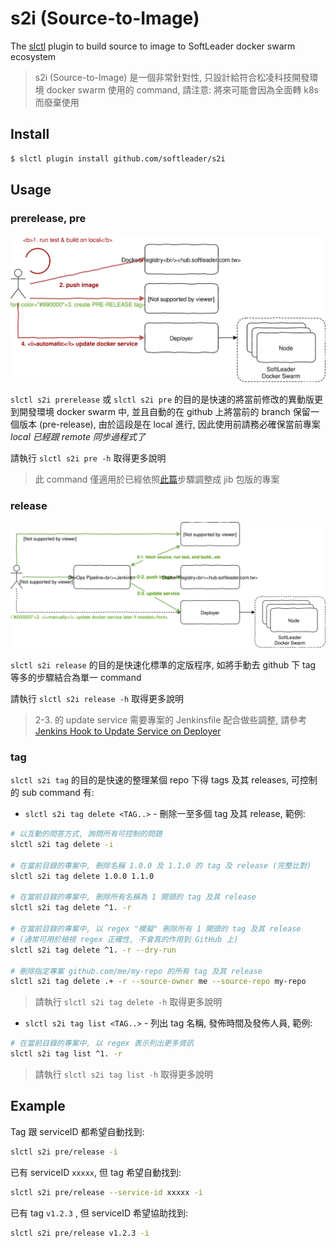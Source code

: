 # s2i (Source-to-Image)

The [slctl](https://github.com/softleader/slctl) plugin to build source to image to SoftLeader docker swarm ecosystem

> s2i (Source-to-Image) 是一個非常針對性, 只設計給符合松凌科技開發環境 docker swarm 使用的 command, 請注意: 將來可能會因為全面轉 k8s 而廢棄使用

## Install

```sh
$ slctl plugin install github.com/softleader/s2i
```

## Usage

### prerelease, pre

![](./docs/command-prerelease.svg)

`slctl s2i prerelease` 或 `slctl s2i pre` 的目的是快速的將當前修改的異動版更到開發環境 docker swarm 中, 並且自動的在 github 上將當前的 branch 保留一個版本 (pre-release),
由於這段是在 local 進行, 因此使用前請務必確保當前專案 *local 已經跟 remote 同步過程式了*

請執行 `slctl s2i pre -h` 取得更多說明

> 此 command 僅適用於已經依照[此篇](https://github.com/softleader/softleader-microservice-wiki/wiki/Using-JIB-to-build-image)步驟調整成 jib 包版的專案

### release

![](./docs/command-release.svg)

`slctl s2i release` 的目的是快速化標準的定版程序, 如將手動去 github 下 tag 等多的步驟結合為單一 command

請執行 `slctl s2i release -h` 取得更多說明

> 2-3. 的 update service 需要專案的 Jenkinsfile 配合做些調整, 請參考 [Jenkins Hook to Update Service on Deployer](https://github.com/softleader/softleader-microservice-wiki/wiki/Jenkins-Hook-to-Update-Service-on-Deployer)

### tag


`slctl s2i tag` 的目的是快速的整理某個 repo 下得 tags 及其 releases, 可控制的 sub command 有:

- `slctl s2i tag delete <TAG..>` - 刪除一至多個 tag 及其 release, 範例:

```sh
# 以互動的問答方式, 詢問所有可控制的問題
slctl s2i tag delete -i

# 在當前目錄的專案中, 刪除名稱 1.0.0 及 1.1.0 的 tag 及 release (完整比對)
slctl s2i tag delete 1.0.0 1.1.0

# 在當前目錄的專案中, 刪除所有名稱為 1 開頭的 tag 及其 release
slctl s2i tag delete ^1. -r

# 在當前目錄的專案中, 以 regex "模擬" 刪除所有 1 開頭的 tag 及其 release
# (通常可用於檢視 regex 正確性, 不會真的作用到 GitHub 上)
slctl s2i tag delete ^1. -r --dry-run

# 刪除指定專案 github.com/me/my-repo 的所有 tag 及其 release
slctl s2i tag delete .+ -r --source-owner me --source-repo my-repo
```

> 請執行 `slctl s2i tag delete -h` 取得更多說明

- `slctl s2i tag list <TAG..>` - 列出 tag 名稱, 發佈時間及發佈人員, 範例:

```sh
# 在當前目錄的專案中, 以 regex 表示列出更多資訊
slctl s2i tag list ^1. -r
```

> 請執行 `slctl s2i tag list -h` 取得更多說明

## Example

Tag 跟 serviceID 都希望自動找到: 

```sh
slctl s2i pre/release -i
```

已有 serviceID `xxxxx`, 但 tag 希望自動找到:

```sh
slctl s2i pre/release --service-id xxxxx -i
```

已有 tag `v1.2.3` , 但 serviceID 希望協助找到:

```sh
slctl s2i pre/release v1.2.3 -i
```
